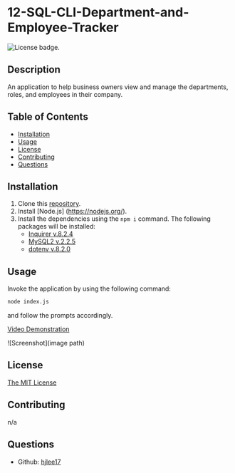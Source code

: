 # 12-SQL-CLI-Department-and-Employee-Tracker
![License badge.](https://img.shields.io/badge/License-MIT-yellow.svg) 

## Description
An application to help business owners view and manage the departments, roles, and employees in their company.

## Table of Contents
- [Installation](#installation)
- [Usage](#usage)
- [License](#license)
- [Contributing](#contributing)
- [Questions](#questions)

## Installation
1. Clone this [repository](https://github.com/hjlee17/12-sql-cli-department-and-employee-management-system.git).
2. Install [Node.js] (https://nodejs.org/).
3. Install the dependencies using the ```npm i``` command. The following packages will be installed:
   - [Inquirer v.8.2.4](https://www.npmjs.com/package/inquirer/v/8.2.4)
   - [MySQL2 v.2.2.5](https://www.npmjs.com/package/mysql2/v/2.2.5)
   - [dotenv v.8.2.0](https://www.npmjs.com/package/dotenv/v/8.2.0)

## Usage
Invoke the application by using the following command:
```bash
node index.js
``` 
and follow the prompts accordingly.  
  
  
[Video Demonstration](link/)  
  
![Screenshot](image path)


## License
[The MIT License](https://opensource.org/licenses/MIT/)

## Contributing
n/a

## Questions
- Github: [hjlee17](https://github.com/hjlee17)
